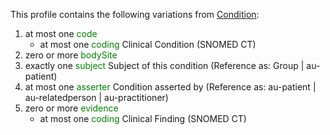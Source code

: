 This profile contains the following variations from [Condition](http://hl7.org/fhir/STU3/Condition):

1. at most one <span style='color:green'> code </span> 
   * at most one <span style='color:green'> coding </span> Clinical Condition (SNOMED CT)
1. zero or more <span style='color:green'> bodySite </span> 
1. exactly one <span style='color:green'> subject </span> Subject of this condition (Reference as: Group \| au-patient)
1. at most one <span style='color:green'> asserter </span> Condition asserted by (Reference as: au-patient \| au-relatedperson \| au-practitioner)
1. zero or more <span style='color:green'> evidence </span> 
   * at most one <span style='color:green'> coding </span> Clinical Finding (SNOMED CT)